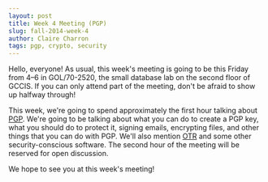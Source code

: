 ```yaml
---
layout: post
title: Week 4 Meeting (PGP)
slug: fall-2014-week-4
author: Claire Charron
tags: pgp, crypto, security
---
```


Hello, everyone! As usual, this week's meeting is going to be this Friday from 4–6 in GOL/70-2520, the small database lab on the second floor of GCCIS. If you can only attend part of the meeting, don't be afraid to show up halfway through!

This week, we're going to spend approximately the first hour talking about [PGP](https://en.wikipedia.org/wiki/Pretty_Good_Privacy). We're going to be talking about what you can do to create a PGP key, what you should do to protect it, signing emails, encrypting files, and other things that you can do with PGP. We'll also mention [OTR](https://en.wikipedia.org/wiki/Off-the-Record_Messaging) and some other security-conscious software. The second hour of the meeting will be reserved for open discussion.

We hope to see you at this week's meeting!
